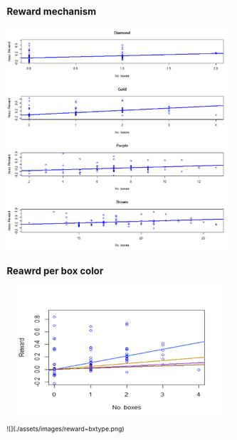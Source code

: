 ## Reward mechanism

![](./assets/images/reward_mechanism.png)

## Reawrd per box color
<p align="center">
  <img width="460" height="300" src="https://github.com/AbderrahimZil/BombCrypto-Netlogo/blob/ff1c77478b81e4aed3e9dc517e93f6d3b42cb520/Input%20Modeling%202/assets/images/reward~bxtype.png">
</p>
![](./assets/images/reward~bxtype.png)
